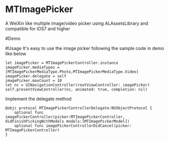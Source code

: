 # MTImagePicker
A WeiXin like multiple image/video picker using ALAssetsLibrary and compatible for iOS7 and higher

#Demo

#Usage
It's easy to use the image picker following the sample code in demo like below
```
let imagePicker = MTImagePickerController.instance
imagePicker.mediaTypes = [MTImagePickerMediaType.Photo,MTImagePickerMediaType.Video]
imagePicker.delegate = self
imagePicker.maxCount = 10
let nc = UINavigationController(rootViewController: imagePicker)
self.presentViewController(nc, animated: true, completion: nil)
```
Implement the delegate method
```
@objc protocol MTImagePickerControllerDelegate:NSObjectProtocol {
    optional func imagePickerController(picker:MTImagePickerController, didFinishPickingWithModels models:[MTImagePickerModel])
    optional func imagePickerControllerDidCancel(picker: MTImagePickerController)
}
```

